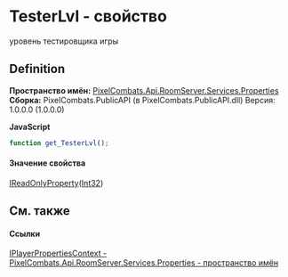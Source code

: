 # TesterLvl - свойство


уровень тестировщика игры



## Definition
**Пространство имён:** <a href="7a6d0ac1-2a42-0f0a-dc90-e72ae4f99370">PixelCombats.Api.RoomServer.Services.Properties</a>  
**Сборка:** PixelCombats.PublicAPI (в PixelCombats.PublicAPI.dll) Версия: 1.0.0.0 (1.0.0.0)

**JavaScript**
``` JavaScript
function get_TesterLvl();

```



#### Значение свойства
<a href="7ba672a4-116d-bb7b-71fc-76f9b14b031c">IReadOnlyProperty</a>(<a href="https://learn.microsoft.com/dotnet/api/system.int32" target="_blank" rel="noopener noreferrer">Int32</a>)

## См. также


#### Ссылки
<a href="23ba1b98-0fba-4ee4-fa1b-3d37f84b95d7">IPlayerPropertiesContext - </a>  
<a href="7a6d0ac1-2a42-0f0a-dc90-e72ae4f99370">PixelCombats.Api.RoomServer.Services.Properties - пространство имён</a>  
